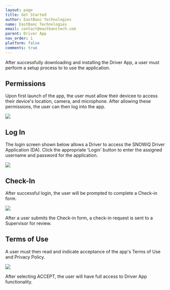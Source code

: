 ```yaml
---
layout: page
title: Get Started
author: EastBanc Technologies
name: EastBanc Technologies
email: contact@eastbanctech.com
parent: Driver App
nav_order: 1
platform: false
comments: true
---
```


After successfully downloading and installing the Driver App, a user must perform a setup process to to use the application.

## Permissions

Upon first launch of the app, the user must allow their devicee to access their device's location, camera, and microphone. After allowing these permissions, the user can then log into the app.

<img src="images/driver/da-installing-drivers-app/da-permissions.png" class="ios width-sm" data-lightbox="1" />

## Log In

The login screen shown below allows a Driver to access the SNOWiQ Driver Application (DA). Click the appropriate 'Login' button to enter the assigned username and password for the application.

<img src="images/driver/da-installing-drivers-app/da-login.png" class="ios width-sm" data-lightbox="2" />

## Check-In

After successful login, the user will be prompted to complete a Check-in form.

<img src="images/driver/da-installing-drivers-app/da-checkin.png" class="ios width-sm" data-lightbox="3" />

After a user submits the Check-in form, a check-in request is sent to a Supervisor for review.

## Terms of Use

A user must then read and indicate acceptance of the app's Terms of Use and Privacy Policy.

<img src="images/driver/da-installing-drivers-app/da-terms-of-use.png" class="ios width-sm" data-lightbox="3" />

After selecting ACCEPT, the user will have full access to Driver App functionality.
